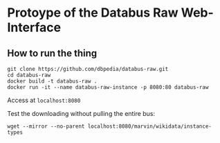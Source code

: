 # Protoype of the Databus Raw Web-Interface

## How to run the thing

``` 
git clone https://github.com/dbpedia/databus-raw.git
cd databus-raw
docker build -t databus-raw .
docker run -it --name databus-raw-instance -p 8080:80 databus-raw
```

Access at `localhost:8080`

Test the downloading without pulling the entire bus:
```
wget --mirror --no-parent localhost:8080/marvin/wikidata/instance-types
```